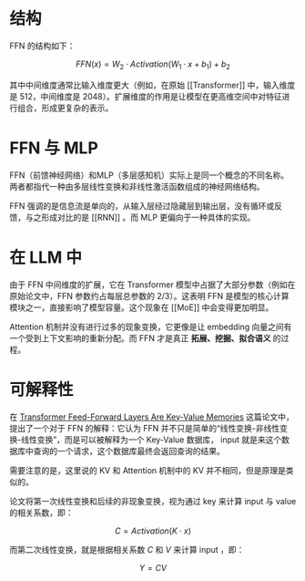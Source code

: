 # 结构

FFN 的结构如下：

$$
FFN(x) = W_2 · Activation(W_1 · x + b_1) + b_2
$$

其中中间维度通常比输入维度更大（例如，在原始 [[Transformer]] 中，输入维度是 512，中间维度是 2048）。扩展维度的作用是让模型在更高维空间中对特征进行组合，形成更复杂的表示。

# FFN 与 MLP

FFN（前馈神经网络）和MLP（多层感知机）实际上是同一个概念的不同名称。两者都指代一种由多层线性变换和非线性激活函数组成的神经网络结构。

FFN 强调的是信息流是单向的，从输入层经过隐藏层到输出层，没有循环或反馈，与之形成对比的是 [[RNN]] 。而 MLP 更偏向于一种具体的实现。

# 在 LLM 中

由于 FFN 中间维度的扩展，它在 Transformer 模型中占据了大部分参数（例如在原始论文中，FFN 参数约占每层总参数的 2/3）。这表明 FFN 是模型的核心计算模块之一，直接影响了模型容量。这个现象在 [[MoE]] 中会变得更加明显。

Attention 机制并没有进行过多的现象变换，它更像是让 embedding 向量之间有一个受到上下文影响的重新分配。而 FFN 才是真正 **拓展、挖掘、拟合语义** 的过程。

# 可解释性

在 [Transformer Feed-Forward Layers Are Key-Value Memories](https://arxiv.org/abs/2012.14913) 这篇论文中，提出了一个对于 FFN 的解释：它认为 FFN 并不只是简单的“线性变换-非线性变换-线性变换”，而是可以被解释为一个 Key-Value 数据库， input 就是来这个数据库中查询的一个请求，这个数据库最终会返回查询的结果。

需要注意的是，这里说的 KV 和 Attention 机制中的 KV 并不相同，但是原理是类似的。

论文将第一次线性变换和后续的非现象变换，视为通过 key 来计算 input 与 value 的相关系数，即：

$$
C = Activation(K \cdot x)
$$

而第二次线性变换，就是根据相关系数 $C$ 和 $V$ 来计算 input ，即：

$$
Y = CV
$$
